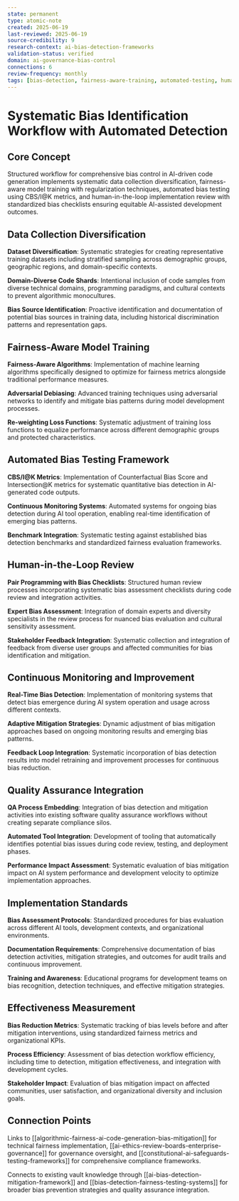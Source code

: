```yaml
---
state: permanent
type: atomic-note
created: 2025-06-19
last-reviewed: 2025-06-19
source-credibility: 9
research-context: ai-bias-detection-frameworks
validation-status: verified
domain: ai-governance-bias-control
connections: 6
review-frequency: monthly
tags: [bias-detection, fairness-aware-training, automated-testing, human-in-the-loop, quality-assurance]
---
```


# Systematic Bias Identification Workflow with Automated Detection

## Core Concept

Structured workflow for comprehensive bias control in AI-driven code generation implements systematic data collection diversification, fairness-aware model training with regularization techniques, automated bias testing using CBS/I@K metrics, and human-in-the-loop implementation review with standardized bias checklists ensuring equitable AI-assisted development outcomes.

## Data Collection Diversification

**Dataset Diversification**: Systematic strategies for creating representative training datasets including stratified sampling across demographic groups, geographic regions, and domain-specific contexts.

**Domain-Diverse Code Shards**: Intentional inclusion of code samples from diverse technical domains, programming paradigms, and cultural contexts to prevent algorithmic monocultures.

**Bias Source Identification**: Proactive identification and documentation of potential bias sources in training data, including historical discrimination patterns and representation gaps.

## Fairness-Aware Model Training

**Fairness-Aware Algorithms**: Implementation of machine learning algorithms specifically designed to optimize for fairness metrics alongside traditional performance measures.

**Adversarial Debiasing**: Advanced training techniques using adversarial networks to identify and mitigate bias patterns during model development processes.

**Re-weighting Loss Functions**: Systematic adjustment of training loss functions to equalize performance across different demographic groups and protected characteristics.

## Automated Bias Testing Framework

**CBS/I@K Metrics**: Implementation of Counterfactual Bias Score and Intersection@K metrics for systematic quantitative bias detection in AI-generated code outputs.

**Continuous Monitoring Systems**: Automated systems for ongoing bias detection during AI tool operation, enabling real-time identification of emerging bias patterns.

**Benchmark Integration**: Systematic testing against established bias detection benchmarks and standardized fairness evaluation frameworks.

## Human-in-the-Loop Review

**Pair Programming with Bias Checklists**: Structured human review processes incorporating systematic bias assessment checklists during code review and integration activities.

**Expert Bias Assessment**: Integration of domain experts and diversity specialists in the review process for nuanced bias evaluation and cultural sensitivity assessment.

**Stakeholder Feedback Integration**: Systematic collection and integration of feedback from diverse user groups and affected communities for bias identification and mitigation.

## Continuous Monitoring and Improvement

**Real-Time Bias Detection**: Implementation of monitoring systems that detect bias emergence during AI system operation and usage across different contexts.

**Adaptive Mitigation Strategies**: Dynamic adjustment of bias mitigation approaches based on ongoing monitoring results and emerging bias patterns.

**Feedback Loop Integration**: Systematic incorporation of bias detection results into model retraining and improvement processes for continuous bias reduction.

## Quality Assurance Integration

**QA Process Embedding**: Integration of bias detection and mitigation activities into existing software quality assurance workflows without creating separate compliance silos.

**Automated Tool Integration**: Development of tooling that automatically identifies potential bias issues during code review, testing, and deployment phases.

**Performance Impact Assessment**: Systematic evaluation of bias mitigation impact on AI system performance and development velocity to optimize implementation approaches.

## Implementation Standards

**Bias Assessment Protocols**: Standardized procedures for bias evaluation across different AI tools, development contexts, and organizational environments.

**Documentation Requirements**: Comprehensive documentation of bias detection activities, mitigation strategies, and outcomes for audit trails and continuous improvement.

**Training and Awareness**: Educational programs for development teams on bias recognition, detection techniques, and effective mitigation strategies.

## Effectiveness Measurement

**Bias Reduction Metrics**: Systematic tracking of bias levels before and after mitigation interventions, using standardized fairness metrics and organizational KPIs.

**Process Efficiency**: Assessment of bias detection workflow efficiency, including time to detection, mitigation effectiveness, and integration with development cycles.

**Stakeholder Impact**: Evaluation of bias mitigation impact on affected communities, user satisfaction, and organizational diversity and inclusion goals.

## Connection Points

Links to [[algorithmic-fairness-ai-code-generation-bias-mitigation]] for technical fairness implementation, [[ai-ethics-review-boards-enterprise-governance]] for governance oversight, and [[constitutional-ai-safeguards-testing-frameworks]] for comprehensive compliance frameworks.

Connects to existing vault knowledge through [[ai-bias-detection-mitigation-framework]] and [[bias-detection-fairness-testing-systems]] for broader bias prevention strategies and quality assurance integration.